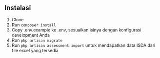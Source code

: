 ## Instalasi

1. Clone
2. Run `composer install`
3. Copy .env.example ke .env, sesuaikan isinya dengan konfigurasi development Anda
4. Run `php artisan migrate`
5. Run `php artisan assessment:import` untuk mendapatkan data ISDA dari file excel yang tersedia
